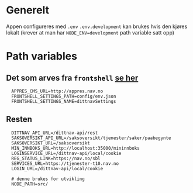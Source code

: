 # Generelt

Appen configureres med `.env`
`.env.development` kan brukes hvis den kjøres lokalt (krever at man har `NODE_ENV=development` path variable satt opp)

# Path variables

## Det som arves fra `frontshell` [se her](https://github.com/navikt/frontshell/blob/master/doc/path-variables.md)
```
  APPRES_CMS_URL=http://appres.nav.no
  FRONTSHELL_SETTINGS_PATH=config/env.json
  FRONTSHELL_SETTINGS_NAME=dittnavSettings
```

## Resten
```
  DITTNAV_API_URL=/dittnav-api/rest
  SAKSOVERSIKT_API_URL=/saksoversikt/tjenester/saker/paabegynte 
  SAKSOVERSIKT_URL=/saksoversikt
  MIN_INNBOKS_URL=http://localhost:35000/mininnboks
  LOGINSERVICE_URL=/dittnav-api/local/cookie
  REG_STATUS_LINK=https://nav.no/sbl
  SERVICES_URL=https://tjenester-t10.nav.no
  LOGIN_URL=/dittnav-api/local/cookie

  # denne brukes for utvikling
  NODE_PATH=src/
```